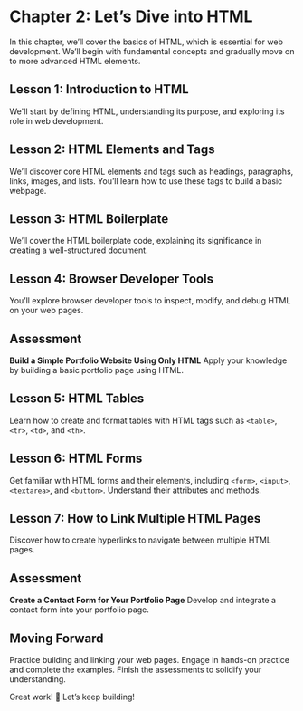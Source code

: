 # **Chapter 2: Let’s Dive into HTML**

In this chapter, we’ll cover the basics of HTML, which is essential for web development. We’ll begin with fundamental concepts and gradually move on to more advanced HTML elements.

## **Lesson 1: Introduction to HTML**

We'll start by defining HTML, understanding its purpose, and exploring its role in web development.

## **Lesson 2: HTML Elements and Tags**

We’ll discover core HTML elements and tags such as headings, paragraphs, links, images, and lists. You’ll learn how to use these tags to build a basic webpage.

## **Lesson 3: HTML Boilerplate**

We’ll cover the HTML boilerplate code, explaining its significance in creating a well-structured document.

## **Lesson 4: Browser Developer Tools**

You’ll explore browser developer tools to inspect, modify, and debug HTML on your web pages.

## **Assessment**

**Build a Simple Portfolio Website Using Only HTML**
Apply your knowledge by building a basic portfolio page using HTML.

## **Lesson 5: HTML Tables**

Learn how to create and format tables with HTML tags such as `<table>`, `<tr>`, `<td>`, and `<th>`.

## **Lesson 6: HTML Forms**

Get familiar with HTML forms and their elements, including `<form>`, `<input>`, `<textarea>`, and `<button>`. Understand their attributes and methods.

## **Lesson 7: How to Link Multiple HTML Pages**

Discover how to create hyperlinks to navigate between multiple HTML pages.

## **Assessment**
**Create a Contact Form for Your Portfolio Page**
Develop and integrate a contact form into your portfolio page.

## **Moving Forward**

Practice building and linking your web pages. Engage in hands-on practice and complete the examples. Finish the assessments to solidify your understanding.

Great work! 🚀 Let’s keep building!

<!--stackedit_data:
eyJoaXN0b3J5IjpbMTM3NTgxNDQ5OSwxMzM4NTI5NzM5LDYxMD
M4ODYyLC02NzQxMjQzNjBdfQ==
-->